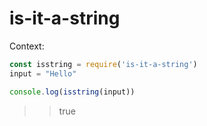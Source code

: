 # is-it-a-string

Context:
```js
const isstring = require('is-it-a-string')
input = "Hello"

console.log(isstring(input))
```
>> true
